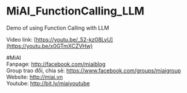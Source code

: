 # MiAI_FunctionCalling_LLM
Demo of using Function Calling with LLM

Video link:  [https://youtu.be/_52-kz08LvU](https://youtu.be/x0GTmXCZVHw)

#MìAI <br>
Fanpage: http://facebook.com/miaiblog<br>
Group trao đổi, chia sẻ: https://www.facebook.com/groups/miaigroup<br>
Website: http://miai.vn<br>
Youtube: http://bit.ly/miaiyoutube<br> 
